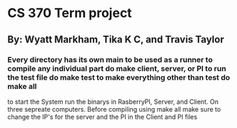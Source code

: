 # CS 370 Term project
## By: Wyatt Markham, Tika K C, and Travis Taylor

### Every directory has its own main to be used as a runner to compile any individual part do make client, server, or PI to run the test file do make test to make everything other than test do make all
to start the System run the binarys in RasberryPI, Server, and Client. On three sepreate computers. Before compiling using make all make sure to change the IP's for the server and the PI in the Client and PI files

